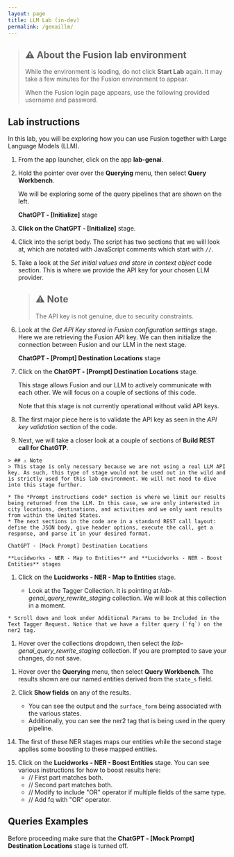 ```yaml
---
layout: page
title: LLM Lab (in-dev)
permalink: /genaillm/
---
```


<!--Remember, comments show up in the HTML.-->

<!--https://docs.google.com/document/d/1HVgVnln8To2yZeOQOmW9tM5fYnKOQbQVAGSnOa_R9Xg/edit-->

> ## ⚠️ About the Fusion lab environment
> 
> While the environment is loading, do not click **Start Lab** again. It may take a few minutes for the Fusion environment to appear.
>  
> When the Fusion login page appears, use the following provided username and password.

<!--Include info on the state of the lab? That is, this lab is already set up and ready to go.-->

## Lab instructions
  
In this lab, you will be exploring how you can use Fusion together with Large Language Models (LLM).
 
1. From the app launcher, click on the app **lab-genai**.
2. Hold the pointer over over the **Querying** menu, then select **Query Workbench**.

    We will be exploring some of the query pipelines that are shown on the left.

    **ChatGPT - [Initialize]** stage

3. **Click on the ChatGPT - [Initialize]** stage.
4. Click into the script body. The script has two sections that we will look at, which are notated with JavaScript comments which start with `//`.

<!--A permissions issue may be blocking the viewing of this script.-->

5. Take a look at the *Set initial values and store in context object* code section. This is where we provide the API key for your chosen LLM provider.
 
    > ## ⚠️ Note
    > The API key is not genuine, due to security constraints.

6. Look at the *Get API Key stored in Fusion configuration settings* stage. Here we are retrieving the Fusion API key. We can then initialize the connection between Fusion and our LLM in the next stage.
 
    **ChatGPT - [Prompt] Destination Locations** stage
 
7. Click on the **ChatGPT - [Prompt] Destination Locations** stage.
 
    This stage allows Fusion and our LLM to actively communicate with each other. We will focus on a couple of sections of this code.
 
    Note that this stage is not currently operational without valid API keys.

<!--Is that why it's off?-->
 
8. The first major piece here is to validate the API key as seen in the *API key validation* section of the code.

<!--This doesn't seem like a step. It seems to introduce the next step. Is that correct?-->
<!--Are we just pointing out a safeguard for a missing API key?-->

9.  Next, we will take a closer look at a couple of sections of **Build REST call for ChatGTP**.

<!--This is a section in the previous pipeline stage, not a stage itself, right?-->
<!--This doesn't seem like a step. It may need to be rewritten to instruct the user on what action they're taking-->

    > ## ⚠️ Note
    > This stage is only necessary because we are not using a real LLM API key. As such, this type of stage would not be used out in the wild and is strictly used for this lab environment. We will not need to dive into this stage further.
 
    * The *Prompt instructions code* section is where we limit our results being returned from the LLM. In this case, we are only interested in city locations, destinations, and activities and we only want results from within the United States.
    * The next sections in the code are in a standard REST call layout: define the JSON body, give header options, execute the call, get a response, and parse it in your desired format.
 
    ChatGPT - [Mock Prompt] Destination Locations
 
    **Lucidworks - NER - Map to Entities** and **Lucidworks - NER - Boost Entities** stages
 
1.  Click on the **Lucidworks - NER - Map to Entities** stage.
 
    * Look at the Tagger Collection. It is pointing at _lab-genai_query_rewrite_staging_ collection. We will look at this collection in a moment.
<!--Given we look at it in the next step, why not mention it second?-->
    * Scroll down and look under Additional Params to be Included in the Text Tagger Request. Notice that we have a filter query (`fq`) on the ner2 tag.
<!--No, we don't!-->
 
1.  Hover over the collections dropdown, then select the _lab-genai_query_rewrite_staging_ collection. If you are prompted to save your changes, do not save.

<!--This does not exist. The name is custom to the user.-->
<!--This will probably need an image, as there's a Collection menu too.-->
 
1.  Hover over the **Querying** menu, then select **Query Workbench**. The results shown are our named entities derived from the `state_s` field.

<!--There are no search results!!! No data in the collection = no search results.-->
 
2.  Click **Show fields** on any of the results.
 
    * You can see the output and the `surface_form` being associated with the various states.
    * Additionally, you can see the ner2 tag that is being used in the query pipeline.

<!--Check whether ner2 tag needs to be in code format. What is a "tag" in this context?-->
 
14. The first of these NER stages maps our entities while the second stage applies some boosting to these mapped entities.

<!--This doesn't seem like a step.-->

15. Click on the **Lucidworks - NER - Boost Entities** stage. You can see various instructions for how to boost results here:
    * // First part matches both.
    * // Second part matches both.
    * // Modify to include "OR" operator if multiple fields of the same type.
    * // Add fq with "OR" operator.

<!--Are these comments in the script? If so, a brief explanation is needed for each.--> 
 
## Queries Examples
 
Before proceeding make sure that the **ChatGPT - [Mock Prompt] Destination Locations** stage is turned off.

<!--MAY REMOVE THIS. SAVE APP WITH IT TURNED OFF-->
